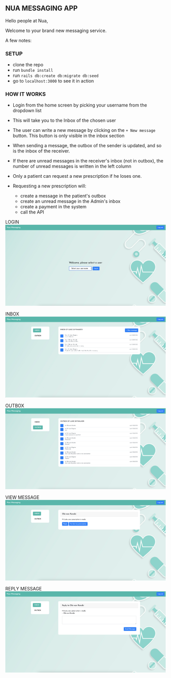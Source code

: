 ## NUA MESSAGING APP

Hello people at Nua,

Welcome to your brand new messaging service.

A few notes:

### SETUP

- clone the repo
- run `bundle install`
- run `rails db:create db:migrate db:seed`
- go to `localhost:3000` to see it in action

### HOW IT WORKS

- Login from the home screen by picking your username from the dropdown list
- This will take you to the Inbox of the chosen user
- The user can write a new message by clicking on the `+ New message` button. This button is only visible in the inbox section
- When sending a message, the outbox of the sender is updated, and so is the inbox of the receiver.
- If there are unread messages in the receiver's inbox (not in outbox), the number of unread messages is written in the left column

- Only a patient can request a new prescription if he loses one.
- Requesting a new prescription will:
  - create a message in the patient's outbox
  - create an unread message in the Admin's inbox
  - create a payment in the system
  - call the API


LOGIN
![](https://raw.githubusercontent.com/MegEdnazednav/nua-messaging/master/app/assets/images/login-screen.png)


INBOX
![](https://raw.githubusercontent.com/MegEdnazednav/nua-messaging/master/app/assets/images/inbox.png)


OUTBOX
![](https://raw.githubusercontent.com/MegEdnazednav/nua-messaging/master/app/assets/images/outbox.png)


VIEW MESSAGE
![](https://raw.githubusercontent.com/MegEdnazednav/nua-messaging/master/app/assets/images/view-message.png)


REPLY MESSAGE
![](https://raw.githubusercontent.com/MegEdnazednav/nua-messaging/master/app/assets/images/reply-message.png)



